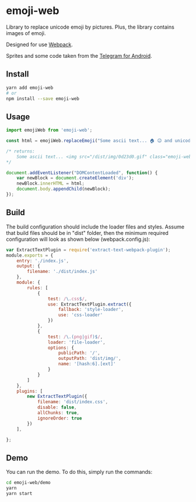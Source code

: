 # emoji-web

Library to replace unicode emoji by pictures. Plus, the library contains images of emoji.

Designed for use [Webpack](https://webpack.js.org/).

Sprites and some code taken from the [Telegram for Android](https://github.com/DrKLO/Telegram).

## Install

```sh
yarn add emoji-web
# or
npm install --save emoji-web
```

## Usage

```javascript
import emojiWeb from 'emoji-web';

const html = emojiWeb.replaceEmoji("Some ascii text... 🏠 😉 and unicode 😍 any symbols 💂", 32, 'some-custom-class');

/* returns:
	Some ascii text... <img src="/dist/img/0d23d0.gif" class="emoji-web some-custom-class" alt="🏠" style="height: 32px; width: 32px; background: url(/dist/img/a65648.png) -66px -297px / 297px;" draggable="false"/> ...and so on
*/

document.addEventListener("DOMContentLoaded", function() {
	var newBlock = document.createElement('div');
	newBlock.innerHTML = html;
	document.body.appendChild(newBlock);
});

```

## Build

The build configuration should include the loader files and styles.
Assume that build files should be in "dist" folder, then the minimum required configuration will look as shown below (webpack.config.js):

```javascript
var ExtractTextPlugin = require('extract-text-webpack-plugin');
module.exports = {
	entry: './index.js',
	output: {
		filename: './dist/index.js'
	},
	module: {
		rules: [
			{
				test: /\.css$/,
				use: ExtractTextPlugin.extract({
					fallback: 'style-loader',
					use: 'css-loader'
				})
			},
			{
				test: /\.(png|gif)$/,
				loader: 'file-loader',
				options: {
					publicPath: '/',
					outputPath: 'dist/img/',
					name: '[hash:6].[ext]'
				}
			}
		]
	},
	plugins: [
		new ExtractTextPlugin({
			filename: 'dist/index.css',
			disable: false,
			allChunks: true,
			ignoreOrder: true
		})
	],

};
```

## Demo

You can run the demo. To do this, simply run the commands:

```sh
cd emoji-web/demo
yarn
yarn start
```
